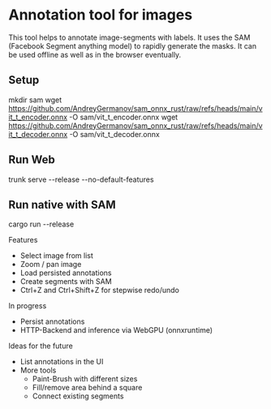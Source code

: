 # Annotation tool for images

This tool helps to annotate image-segments with labels. It uses the SAM (Facebook Segment anything model) to rapidly generate the masks.
It can be used offline as well as in the browser eventually.

## Setup

mkdir sam
wget https://github.com/AndreyGermanov/sam_onnx_rust/raw/refs/heads/main/vit_t_encoder.onnx -O sam/vit_t_encoder.onnx
wget https://github.com/AndreyGermanov/sam_onnx_rust/raw/refs/heads/main/vit_t_decoder.onnx -O sam/vit_t_decoder.onnx

## Run Web

trunk serve --release --no-default-features

## Run native with SAM

cargo run --release

Features

- Select image from list
- Zoom / pan image
- Load persisted annotations
- Create segments with SAM
- Ctrl+Z and Ctrl+Shift+Z for stepwise redo/undo

In progress

- Persist annotations
- HTTP-Backend and inference via WebGPU (onnxruntime)

Ideas for the future

- List annotations in the UI
- More tools
  - Paint-Brush with different sizes
  - Fill/remove area behind a square
  - Connect existing segments
